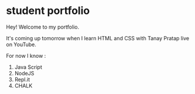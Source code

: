# student portfolio

Hey! Welcome to my portfolio. 

It's coming up tomorrow when I learn HTML and CSS with Tanay Pratap live on YouTube.

For now I know :

1. Java Script
1. NodeJS
1. Repl.it
1. CHALK    